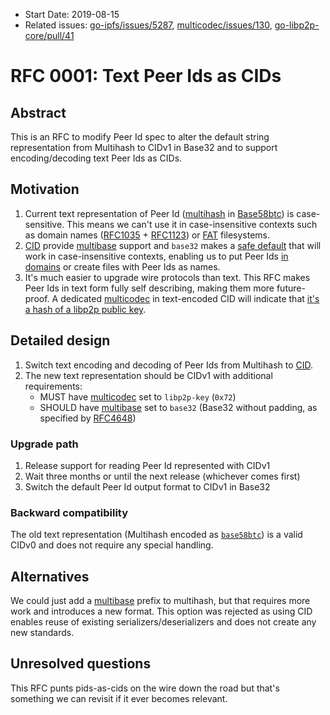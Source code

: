 - Start Date: 2019-08-15
- Related issues: [go-ipfs/issues/5287](https://github.com/ipfs/go-ipfs/issues/5287), [multicodec/issues/130](https://github.com/multiformats/multicodec/issues/130), [go-libp2p-core/pull/41](https://github.com/libp2p/go-libp2p-core/pull/41)

# RFC 0001: Text Peer Ids as CIDs

## Abstract

This is an RFC to modify Peer Id spec to alter the default string representation
from Multihash to CIDv1 in Base32 and to support encoding/decoding text Peer Ids as CIDs.

[ipld-cid-spec]: https://github.com/ipld/cid

## Motivation

1.  Current text representation of Peer Id ([multihash][multihash] in [Base58btc][base58btc]) is case-sensitive.
    This means we can't use it in case-insensitive contexts such as domain names ([RFC1035][rfc1035] + [RFC1123][rfc1123]) or [FAT](fat) filesystems.
2.  [CID][ipld-cid-spec] provide [multibase][multibase] support and `base32`
    makes a [safe default][cidv1b32-move] that will work  in case-insensitive contexts,
    enabling us to put Peer Ids  [in domains][cid-in-subdomains] or create files with Peer Ids as names.
3.  It's much easier to upgrade wire protocols than text.
    This RFC makes Peer Ids in text form fully self describing, making them more future-proof.
    A dedicated [multicodec][multicodec] in text-encoded CID will indicate that [it's a hash of a libp2p public key][libp2p-key-multicodec].

[rfc1035]: http://tools.ietf.org/html/rfc1035
[rfc1123]: https://tools.ietf.org/html/rfc1123
[multibase]: https://github.com/multiformats/multibase/
[multicodec]: https://github.com/multiformats/multicodec
[multihash]: https://github.com/multiformats/multihash
[cid-in-subdomains]: https://github.com/ipfs/in-web-browsers/issues/89
[libp2p-key-multicodec]: https://github.com/multiformats/multicodec/issues/130
[cidv1b32-move]: https://github.com/ipfs/ipfs/issues/337
[base58btc]: https://en.bitcoinwiki.org/wiki/Base58#Alphabet_Base58
[fat]: https://en.wikipedia.org/wiki/Design_of_the_FAT_file_system

## Detailed design

1. Switch text encoding and decoding of Peer Ids from Multihash to [CID][ipld-cid-spec].
2. The new text representation should be CIDv1 with additional requirements:
    - MUST have [multicodec][multicodec] set to `libp2p-key` (`0x72`)
    - SHOULD have [multibase][multibase] set to `base32` (Base32 without padding, as specified by [RFC4648][rfc4648])

[rfc4648]: https://tools.ietf.org/html/rfc4648

### Upgrade path

1. Release support for reading Peer Id represented with CIDv1
2. Wait three months or until the next release (whichever comes first)
3. Switch the default Peer Id output format to CIDv1 in Base32

### Backward compatibility

The old text representation (Multihash encoded as [`base58btc`][base58btc])
is a valid CIDv0 and does not require any special handling.

[base58btc]: https://en.bitcoinwiki.org/wiki/Base58#Alphabet_Base58

## Alternatives

We could just add a [multibase][multibase] prefix to multihash, but that requires more work and introduces a new format.
This option was rejected as using CID enables reuse of existing serializers/deserializers and does not create any new standards.

## Unresolved questions

This RFC punts pids-as-cids on the wire down the road but that's something we can revisit if it ever becomes relevant.

[go-libp2p-core-41]: https://github.com/libp2p/go-libp2p-core/pull/41
[libp2p-specs-111]: https://github.com/libp2p/specs/issues/111

